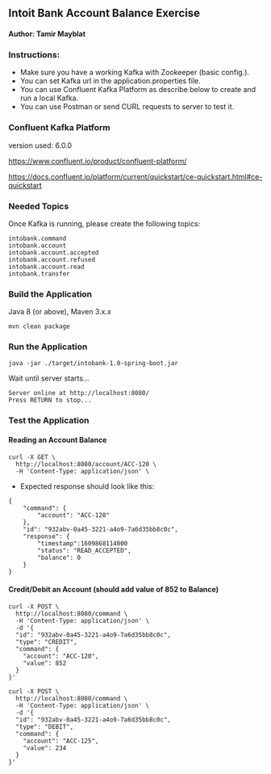 ## Intoit Bank Account Balance Exercise
#### Author: Tamir Mayblat

### Instructions:
* Make sure you have a working Kafka with Zookeeper (basic config.).
* You can set Kafka url in the application.properties file.
* You can use Confluent Kafka Platform as describe below to create and run a local Kafka. 
* You can use Postman or send CURL requests to server to test it.

### Confluent Kafka Platform

version used: 6.0.0

https://www.confluent.io/product/confluent-platform/

https://docs.confluent.io/platform/current/quickstart/ce-quickstart.html#ce-quickstart

### Needed Topics

Once Kafka is running, please create the following topics: 

```
intobank.command
intobank.account
intobank.account.accepted
intobank.account.refused
intobank.account.read
intobank.transfer
```

### Build the Application
Java 8 (or above), Maven 3.x.x

`mvn clean package`

### Run the Application
`java -jar ./target/intobank-1.0-spring-boot.jar`

Wait until server starts... 
```
Server online at http://localhost:8080/
Press RETURN to stop...
```

### Test the Application

#### Reading an Account Balance

``` 
curl -X GET \
  http://localhost:8080/account/ACC-120 \
  -H 'Content-Type: application/json' \
```
* Expected response should look like this:

``` 
{
    "command": {
        "account": "ACC-120"
    },
    "id": "932abv-0a45-3221-a4o9-7a6d35bb8c0c",
    "response": {
        "timestamp":1609868114000
        "status": "READ_ACCEPTED",
        "balance": 0
    }
}
```
#### Credit/Debit an Account (should add value of 852 to Balance)

``` 
curl -X POST \
  http://localhost:8080/command \
  -H 'Content-Type: application/json' \
  -d '{
  "id": "932abv-0a45-3221-a4o9-7a6d35bb8c0c",
  "type": "CREDIT",
  "command": {
    "account": "ACC-120",
    "value": 852
  }
}'
```

``` 
curl -X POST \
  http://localhost:8080/command \
  -H 'Content-Type: application/json' \
  -d '{
  "id": "932abv-0a45-3221-a4o9-7a6d35bb8c0c",
  "type": "DEBIT",
  "command": {
    "account": "ACC-125",
    "value": 234
  }
}'
```
